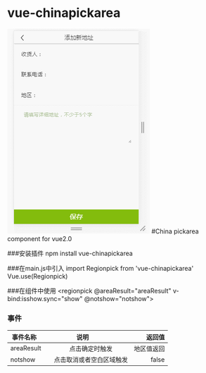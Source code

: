 # vue-chinapickarea
![Image text](./viewshow/GIF.gif)
#China pickarea component for vue2.0

###安装插件
npm install vue-chinapickarea

###在main.js中引入
import Regionpick from 'vue-chinapickarea'
Vue.use(Regionpick)

###在组件中使用
<regionpick @areaResult="areaResult" v-bind:isshow.sync="show" @notshow="notshow"></regionpick>

### 事件
| 事件名称        | 说明           | 返回值  |
| ------------- |:-------------:| -----:|
| areaResult      | 点击确定时触发 | 地区值返回 |
| notshow      | 点击取消或者空白区域触发 | false |